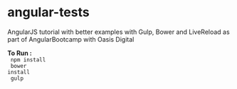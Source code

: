 # angular-tests
AngularJS tutorial with better examples with Gulp, Bower and LiveReload as part of AngularBootcamp with Oasis Digital

<b>To Run :</b><br/>
<code>
npm install
</code><br/>
<code>
bower install
</code><br/>
<code>
gulp
</code><br/>
